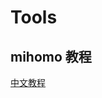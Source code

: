 # Tools

>

>

## mihomo 教程

[中文教程](https://github.com/Abcd789JK/Tools/blob/main/Script/mihomo/README.md)
